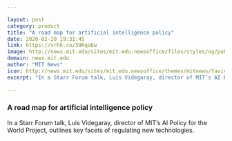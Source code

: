 ```yaml
---

layout: post
category: product
title: "A road map for artificial intelligence policy"
date: 2020-02-20 19:31:45
link: https://vrhk.co/39RqoEw
image: http://news.mit.edu/sites/mit.edu.newsoffice/files/styles/og/public/images/2020/MIT-Starr-Forum-01.jpg
domain: news.mit.edu
author: "MIT News"
icon: http://news.mit.edu/sites/mit.edu.newsoffice/themes/mitnews/favicon.ico
excerpt: "In a Starr Forum talk, Luis Videgaray, director of MIT’s AI Policy for the World Project, outlines key facets of regulating new technologies."

---
```


### A road map for artificial intelligence policy

In a Starr Forum talk, Luis Videgaray, director of MIT’s AI Policy for the World Project, outlines key facets of regulating new technologies.